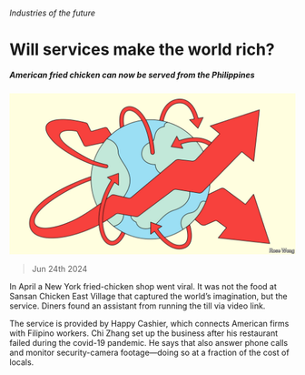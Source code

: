 ###### Industries of the future

# Will services make the world rich? 

##### American fried chicken can now be served from the Philippines 

![image](images/20240629_FND001.jpg) 

> Jun 24th 2024 

In April a New York fried-chicken shop went viral. It was not the food at Sansan Chicken East Village that captured the world’s imagination, but the service. Diners found an assistant from  running the till via video link.

The service is provided by Happy Cashier, which connects American firms with Filipino workers. Chi Zhang set up the business after his restaurant failed during the covid-19 pandemic. He says that  also answer phone calls and monitor security-camera footage—doing so at a fraction of the cost of locals.

